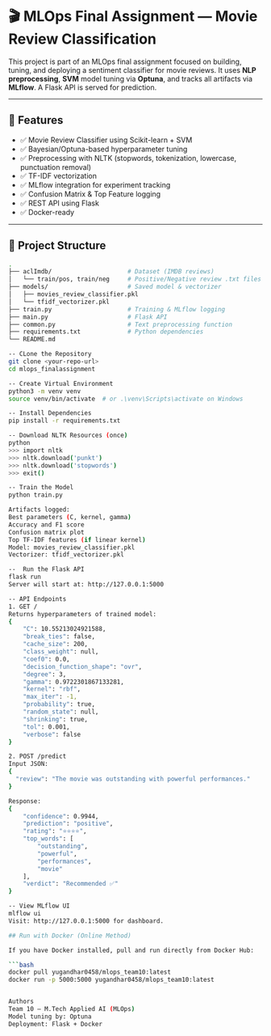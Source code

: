 # 🎬 MLOps Final Assignment — Movie Review Classification

This project is part of an MLOps final assignment focused on building, tuning, and deploying a sentiment classifier for movie reviews. It uses **NLP preprocessing**, **SVM** model tuning via **Optuna**, and tracks all artifacts via **MLflow**. A Flask API is served for prediction.

---

## 🔧 Features

- ✅ Movie Review Classifier using Scikit-learn + SVM
- ✅ Bayesian/Optuna-based hyperparameter tuning
- ✅ Preprocessing with NLTK (stopwords, tokenization, lowercase, punctuation removal)
- ✅ TF-IDF vectorization
- ✅ MLflow integration for experiment tracking
- ✅ Confusion Matrix & Top Feature logging
- ✅ REST API using Flask
- ✅ Docker-ready

---

## 📁 Project Structure

```bash
.
├── aclImdb/                     # Dataset (IMDB reviews)
│   └── train/pos, train/neg     # Positive/Negative review .txt files
├── models/                      # Saved model & vectorizer
│   ├── movies_review_classifier.pkl
│   └── tfidf_vectorizer.pkl
├── train.py                     # Training & MLflow logging
├── main.py                      # Flask API
├── common.py                    # Text preprocessing function
├── requirements.txt             # Python dependencies
└── README.md

-- CLone the Repository
git clone <your-repo-url>
cd mlops_finalassignment

-- Create Virtual Environment
python3 -m venv venv
source venv/bin/activate  # or .\venv\Scripts\activate on Windows

-- Install Dependencies
pip install -r requirements.txt

-- Download NLTK Resources (once)
python
>>> import nltk
>>> nltk.download('punkt')
>>> nltk.download('stopwords')
>>> exit()

-- Train the Model
python train.py

Artifacts logged:
Best parameters (C, kernel, gamma)
Accuracy and F1 score
Confusion matrix plot
Top TF-IDF features (if linear kernel)
Model: movies_review_classifier.pkl
Vectorizer: tfidf_vectorizer.pkl

--  Run the Flask API
flask run
Server will start at: http://127.0.0.1:5000

-- API Endpoints
1. GET /
Returns hyperparameters of trained model:
{
    "C": 10.55213024921588,
    "break_ties": false,
    "cache_size": 200,
    "class_weight": null,
    "coef0": 0.0,
    "decision_function_shape": "ovr",
    "degree": 3,
    "gamma": 0.9722301867133281,
    "kernel": "rbf",
    "max_iter": -1,
    "probability": true,
    "random_state": null,
    "shrinking": true,
    "tol": 0.001,
    "verbose": false
}

2. POST /predict
Input JSON:
{
  "review": "The movie was outstanding with powerful performances."
}

Response:
{
    "confidence": 0.9944,
    "prediction": "positive",
    "rating": "⭐⭐⭐⭐",
    "top_words": [
        "outstanding",
        "powerful",
        "performances",
        "movie"
    ],
    "verdict": "Recommended ✅"
}

-- View MLflow UI
mlflow ui
Visit: http://127.0.0.1:5000 for dashboard.

## Run with Docker (Online Method)

If you have Docker installed, pull and run directly from Docker Hub:

```bash
docker pull yugandhar0458/mlops_team10:latest
docker run -p 5000:5000 yugandhar0458/mlops_team10:latest


Authors
Team 10 — M.Tech Applied AI (MLOps)
Model tuning by: Optuna
Deployment: Flask + Docker